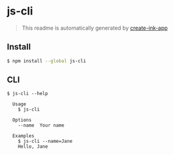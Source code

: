 # js-cli

> This readme is automatically generated by [create-ink-app](https://github.com/vadimdemedes/create-ink-app)


## Install

```bash
$ npm install --global js-cli
```


## CLI

```
$ js-cli --help

  Usage
    $ js-cli

  Options
    --name  Your name

  Examples
    $ js-cli --name=Jane
    Hello, Jane
```
